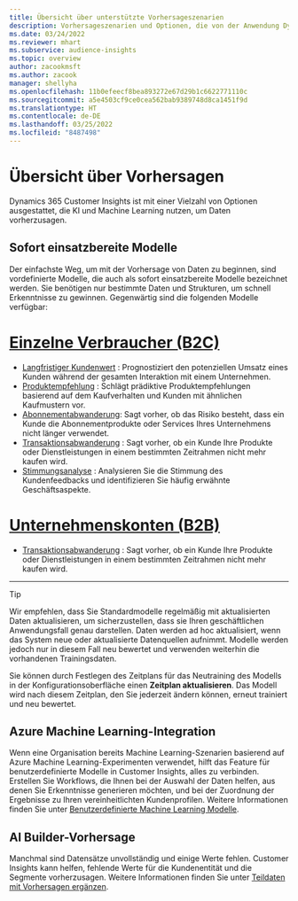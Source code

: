 ```yaml
---
title: Übersicht über unterstützte Vorhersageszenarien
description: Vorhersageszenarien und Optionen, die von der Anwendung Dynamics 365 Customer Insights abgedeckt werden.
ms.date: 03/24/2022
ms.reviewer: mhart
ms.subservice: audience-insights
ms.topic: overview
author: zacookmsft
ms.author: zacook
manager: shellyha
ms.openlocfilehash: 11b0efeecf8bea893272e67d29b1c6622771110c
ms.sourcegitcommit: a5e4503cf9ce0cea562bab9389748d8ca1451f9d
ms.translationtype: HT
ms.contentlocale: de-DE
ms.lasthandoff: 03/25/2022
ms.locfileid: "8487498"
---
```

# <a name="predictions-overview"></a>Übersicht über Vorhersagen

Dynamics 365 Customer Insights ist mit einer Vielzahl von Optionen ausgestattet, die KI und Machine Learning nutzen, um Daten vorherzusagen. 

## <a name="out-of-box-models"></a>Sofort einsatzbereite Modelle

Der einfachste Weg, um mit der Vorhersage von Daten zu beginnen, sind vordefinierte Modelle, die auch als sofort einsatzbereite Modelle bezeichnet werden. Sie benötigen nur bestimmte Daten und Strukturen, um schnell Erkenntnisse zu gewinnen. Gegenwärtig sind die folgenden Modelle verfügbar: 

# <a name="individual-consumers-b-to-c"></a>[Einzelne Verbraucher (B2C)](#tab/b2c)

- [Langfristiger Kundenwert](predict-customer-lifetime-value.md) : Prognostiziert den potenziellen Umsatz eines Kunden während der gesamten Interaktion mit einem Unternehmen.
- [Produktempfehlung](predict-product-recommendation.md) : Schlägt prädiktive Produktempfehlungen basierend auf dem Kaufverhalten und Kunden mit ähnlichen Kaufmustern vor.
- [Abonnementabwanderung](predict-subscription-churn.md): Sagt vorher, ob das Risiko besteht, dass ein Kunde die Abonnementprodukte oder Services Ihres Unternehmens nicht länger verwendet.
- [Transaktionsabwanderung](predict-transactional-churn.md) : Sagt vorher, ob ein Kunde Ihre Produkte oder Dienstleistungen in einem bestimmten Zeitrahmen nicht mehr kaufen wird.
- [Stimmungsanalyse](sentiment-analysis.md) : Analysieren Sie die Stimmung des Kundenfeedbacks und identifizieren Sie häufig erwähnte Geschäftsaspekte.

# <a name="business-accounts-b-to-b"></a>[Unternehmenskonten (B2B)](#tab/b2b)

- [Transaktionsabwanderung](predict-transactional-churn.md) : Sagt vorher, ob ein Kunde Ihre Produkte oder Dienstleistungen in einem bestimmten Zeitrahmen nicht mehr kaufen wird.

---

> [!TIP]
> Wir empfehlen, dass Sie Standardmodelle regelmäßig mit aktualisierten Daten aktualisieren, um sicherzustellen, dass sie Ihren geschäftlichen Anwendungsfall genau darstellen. Daten werden ad hoc aktualisiert, wenn das System neue oder aktualisierte Datenquellen aufnimmt. Modelle werden jedoch nur in diesem Fall neu bewertet und verwenden weiterhin die vorhandenen Trainingsdaten.
> 
> Sie können durch Festlegen des Zeitplans für das Neutraining des Modells in der Konfigurationsoberfläche einen **Zeitplan aktualisieren**. Das Modell wird nach diesem Zeitplan, den Sie jederzeit ändern können, erneut trainiert und neu bewertet.


## <a name="azure-machine-learning-integration"></a>Azure Machine Learning-Integration

Wenn eine Organisation bereits Machine Learning-Szenarien basierend auf Azure Machine Learning-Experimenten verwendet, hilft das Feature für benutzerdefinierte Modelle in Customer Insights, alles zu verbinden. Erstellen Sie Workflows, die Ihnen bei der Auswahl der Daten helfen, aus denen Sie Erkenntnisse generieren möchten, und bei der Zuordnung der Ergebnisse zu Ihren vereinheitlichten Kundenprofilen. Weitere Informationen finden Sie unter [Benutzerdefinierte Machine Learning Modelle](custom-models.md).

## <a name="ai-builder-prediction"></a>AI Builder-Vorhersage

Manchmal sind Datensätze unvollständig und einige Werte fehlen. Customer Insights kann helfen, fehlende Werte für die Kundenentität und die Segmente vorherzusagen. Weitere Informationen finden Sie unter [Teildaten mit Vorhersagen ergänzen](predictions.md).
